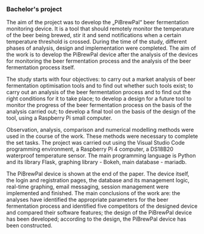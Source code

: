 ### Bachelor's project
The aim of the project was to develop the „PiBrewPal“ beer fermentation monitoring device. It is a tool that should remotely monitor the temperature of the beer being brewed, stir it and send  notifications when a certain temperature threshold is crossed. During the time of the study, different phases of analysis, design and implementation were completed. The aim of the work is to develop the PiBrewPal device after the analysis of the devices for monitoring the beer fermentation process and the analysis of the beer fermentation process itself. 

The study starts with four objectives: to carry out a market analysis of beer fermentation optimisation tools and to find out whether such tools exist; to carry out an analysis of the beer fermentation process and to find out the right conditions for it to take place; to develop a design for a future tool to monitor the progress of the beer fermentation process on the basis of the analysis carried out; to develop a final tool on the basis of the design of the tool, using a Raspberry Pi small computer.

Observation, analysis, comparison and numerical modelling methods were used in the course of the work. These methods were necessary to complete the set tasks. The project was carried out using the Visual Studio Code programming environment, a Raspberry Pi 4 computer, a DS18B20 waterproof temperature sensor. The main programming language is Python and its library Flask, graphing library - Bokeh, main database - mariadb.

The PiBrewPal device is shown at the end of the paper. The device itself, the login and registration pages, the database and its management logic, real-time graphing, email messaging, session management were implemented and finished. The main conclusions of the work are: the analyses have identified the appropriate parameters for the beer fermentation process and identified five competitors of the designed device and compared their software features; the design of the PiBrewPal device has been developed; according to the design, the PiBrewPal device has been constructed.
